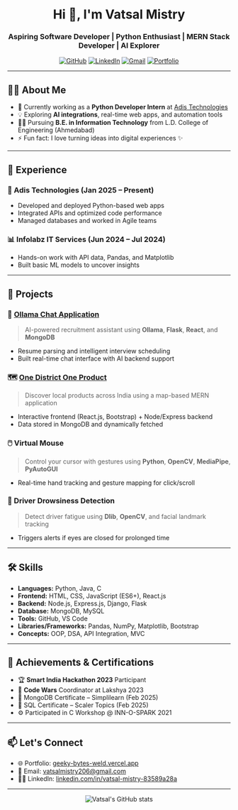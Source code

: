 <h1 align="center">Hi 👋, I'm Vatsal Mistry</h1>
<h3 align="center">Aspiring Software Developer | Python Enthusiast | MERN Stack Developer | AI Explorer</h3>

<p align="center">
  <a href="https://github.com/mistryvatsal22"><img src="https://img.shields.io/github/followers/mistryvatsal22?label=Follow&style=social" alt="GitHub"></a>
  <a href="https://linkedin.com/in/vatsal-mistry-83589a28a"><img src="https://img.shields.io/badge/LinkedIn-blue?logo=linkedin&style=flat-square" alt="LinkedIn"></a>
  <a href="mailto:vatsalmistry206@gmail.com"><img src="https://img.shields.io/badge/Email-D14836?style=flat&logo=gmail&logoColor=white" alt="Gmail"></a>
  <a href="https://geeky-bytes-weld.vercel.app/"><img src="http://127.0.0.1:5500/index.html" alt="Portfolio"></a>
</p>

---

## 👨‍💻 About Me

- 🔭 Currently working as a **Python Developer Intern** at [Adis Technologies](https://adistechnology.com)
- 💡 Exploring **AI integrations**, real-time web apps, and automation tools
- 👨‍🎓 Pursuing **B.E. in Information Technology** from L.D. College of Engineering (Ahmedabad)
- ⚡ Fun fact: I love turning ideas into digital experiences ✨

---

## 💼 Experience

### 🏢 Adis Technologies (Jan 2025 – Present)
- Developed and deployed Python-based web apps
- Integrated APIs and optimized code performance
- Managed databases and worked in Agile teams

### 📊 Infolabz IT Services (Jun 2024 – Jul 2024)
- Hands-on work with API data, Pandas, and Matplotlib
- Built basic ML models to uncover insights

---

## 🚀 Projects

### 💬 [Ollama Chat Application](https://github.com/mistryvatsal22/Ollama-Chat-Application)
> AI-powered recruitment assistant using **Ollama**, **Flask**, **React**, and **MongoDB**
- Resume parsing and intelligent interview scheduling
- Built real-time chat interface with AI backend support

### 🗺️ [One District One Product](https://github.com/mistryvatsal22/One-District-One-Product.git)
> Discover local products across India using a map-based MERN application  
- Interactive frontend (React.js, Bootstrap) + Node/Express backend
- Data stored in MongoDB and dynamically fetched

### 🖱️ Virtual Mouse
> Control your cursor with gestures using **Python**, **OpenCV**, **MediaPipe**, **PyAutoGUI**  
- Real-time hand tracking and gesture mapping for click/scroll

### 🛑 Driver Drowsiness Detection
> Detect driver fatigue using **Dlib**, **OpenCV**, and facial landmark tracking  
- Triggers alerts if eyes are closed for prolonged time

---

## 🛠️ Skills

- **Languages:** Python, Java, C
- **Frontend:** HTML, CSS, JavaScript (ES6+), React.js
- **Backend:** Node.js, Express.js, Django, Flask
- **Database:** MongoDB, MySQL
- **Tools:** GitHub, VS Code
- **Libraries/Frameworks:** Pandas, NumPy, Matplotlib, Bootstrap
- **Concepts:** OOP, DSA, API Integration, MVC

---

## 🏅 Achievements & Certifications

- 🏆 **Smart India Hackathon 2023** Participant  
- 🥇 **Code Wars** Coordinator at Lakshya 2023  
- 📜 MongoDB Certificate – Simplilearn (Feb 2025)  
- 📜 SQL Certificate – Scaler Topics (Feb 2025)  
- ⚙️ Participated in C Workshop @ INN-O-SPARK 2021

---

## 📫 Let's Connect

- 🌐 Portfolio: [geeky-bytes-weld.vercel.app](https://geeky-bytes-weld.vercel.app/)
- 📧 Email: [vatsalmistry206@gmail.com](mailto:vatsalmistry206@gmail.com)
- 🧑‍💼 LinkedIn: [linkedin.com/in/vatsal-mistry-83589a28a](https://linkedin.com/in/vatsal-mistry-83589a28a)

---

<p align="center">
  <img src="https://github-readme-stats.vercel.app/api?username=mistryvatsal22&show_icons=true&theme=radical" alt="Vatsal's GitHub stats">
</p>

